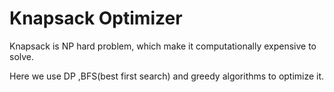 # Knapsack Optimizer

Knapsack is NP hard problem, which make it computationally expensive to solve.

Here we use DP ,BFS(best first search) and greedy algorithms to optimize it.
